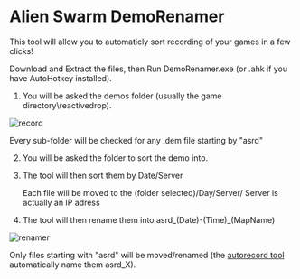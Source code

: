 # Alien Swarm DemoRenamer

This tool will allow you to automaticly sort recording of your games in a few clicks!

Download and Extract the files, then Run DemoRenamer.exe (or .ahk if you have AutoHotkey installed).

1) You will be asked the demos folder (usually the game directory\reactivedrop\).

![record](https://i.imgur.com/gkKfBDH.png)

Every sub-folder will be checked for any .dem file starting by "asrd"

2) You will be asked the folder to sort the demo into.

3) The tool will then sort them by Date/Server

   Each file will be moved to the (folder selected)/Day/Server/
   Server is actually an IP adress

4) The tool will then rename them into asrd_(Date)-(Time)_(MapName)

![renamer](https://i.imgur.com/Dl5tkcQ.png)

Only files starting with "asrd" will be moved/renamed (the [autorecord tool](https://github.com/wawawawawawawa/Alien-Swarm-AutoRecord) automatically name them asrd_X).

